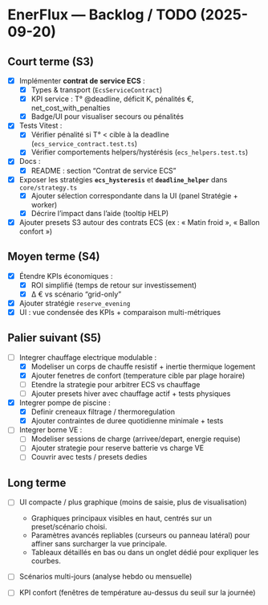 # EnerFlux — Backlog / TODO (2025-09-20)

## Court terme (S3)
- [x] Implémenter **contrat de service ECS** :
  - [x] Types & transport (`EcsServiceContract`)
  - [x] KPI service : T° @deadline, déficit K, pénalités €, net_cost_with_penalties
  - [x] Badge/UI pour visualiser secours ou pénalités
- [x] Tests Vitest :
  - [x] Vérifier pénalité si T° < cible à la deadline (`ecs_service_contract.test.ts`)
  - [x] Vérifier comportements helpers/hystérésis (`ecs_helpers.test.ts`)
- [x] Docs :
  - [x] README : section “Contrat de service ECS”
- [x] Exposer les stratégies **`ecs_hysteresis`** et **`deadline_helper`** dans `core/strategy.ts`
  - [x] Ajouter sélection correspondante dans la UI (panel Stratégie + worker)
  - [x] Décrire l’impact dans l’aide (tooltip HELP)
- [x] Ajouter presets S3 autour des contrats ECS (ex : « Matin froid », « Ballon confort »)

## Moyen terme (S4)
- [x] Étendre KPIs économiques :
  - [x] ROI simplifié (temps de retour sur investissement)
  - [x] Δ € vs scénario “grid-only”
- [x] Ajouter stratégie `reserve_evening`
- [x] UI : vue condensée des KPIs + comparaison multi-métriques

## Palier suivant (S5)
- [ ] Integrer chauffage electrique modulable :
  - [x] Modeliser un corps de chauffe resistif + inertie thermique logement
  - [x] Ajouter fenetres de confort (temperature cible par plage horaire)
  - [ ] Etendre la strategie pour arbitrer ECS vs chauffage
  - [ ] Ajouter presets hiver avec chauffage actif + tests physiques
- [x] Integrer pompe de piscine :
  - [x] Definir creneaux filtrage / thermoregulation
  - [x] Ajouter contraintes de duree quotidienne minimale + tests
- [ ] Integrer borne VE :
  - [ ] Modeliser sessions de charge (arrivee/depart, energie requise)
  - [ ] Ajouter strategie pour reserve batterie vs charge VE
  - [ ] Couvrir avec tests / presets dedies

## Long terme
- [ ] UI compacte / plus graphique (moins de saisie, plus de visualisation)
  - Graphiques principaux visibles en haut, centrés sur un preset/scénario choisi.
  - Paramètres avancés repliables (curseurs ou panneau latéral) pour affiner sans surcharger la vue principale.
  - Tableaux détaillés en bas ou dans un onglet dédié pour expliquer les courbes.
- [ ] Scénarios multi-jours (analyse hebdo ou mensuelle)
- [ ] KPI confort (fenêtres de température au-dessus du seuil sur la journée)




